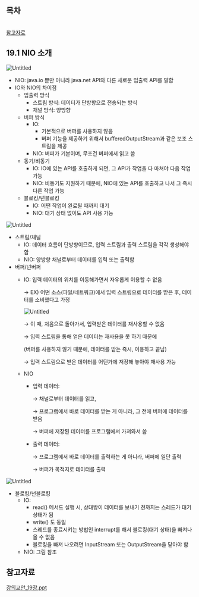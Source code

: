 ## 목차
[](#)   
[참고자료](#참고자료)   

## ****19.1 NIO 소개****

![Untitled](https://s3-us-west-2.amazonaws.com/secure.notion-static.com/a5e183cf-5be3-4f7c-81ac-4d791474622d/Untitled.png)

- NIO: java.io 뿐만 아니라 java.net API와 다른 새로운 입출력 API를 말함
- IO와 NIO의 차이점
    - 입출력 방식
        - 스트림 방식: 데이터가 단방향으로 전송되는 방식
        - 채널 방식: 양방향
    - 버퍼 방식
        - IO:
            - 기본적으로 버퍼를 사용하지 않음
            - 버퍼 기능을 제공하기 위해서 bufferedOutputStream과 같은 보조 스트림을 제공
        - NIO: 버퍼가 기본이며, 무조건 버퍼에서 읽고 씀
    - 동기/비동기
        - IO: IO에 있는 API를 호출하게 되면, 그 API가 작업을 다 마쳐야 다음 작업 가능
        - NIO: 비동기도 지원하기 때문에, NIO에 있는 API를 호출하고 나서 그 즉시 다른 작업 가능
    - 블로킹/넌블로킹
        - IO: 어떤 작업이 완료될 때까지 대기
        - NIO: 대기 상태 없이도 API 사용 가능

![Untitled](https://s3-us-west-2.amazonaws.com/secure.notion-static.com/e6615f4d-ff72-4ea6-a453-eb5054c13d01/Untitled.png)

- 스트림/채널
    - IO: 데이터 흐름이 단방향이므로, 입력 스트림과 출력 스트림을 각각 생성해야 함
    - NIO: 양방향 채널로부터 데이터를 입력 또는 출력함
- 버퍼/넌버퍼
    - IO: 입력 데이터의 위치를 이동해가면서 자유롭게 이용할 수 없음
        
        → EX) 어떤 소스(파일/네트워크)에서 입력 스트림으로 데이터를 받은 후, 데이터를 소비했다고 가정
        
        ![Untitled](https://s3-us-west-2.amazonaws.com/secure.notion-static.com/c7459f0d-5da3-4830-ac4a-b92485dd0be2/Untitled.png)
        
        → 이 때, 처음으로 돌아가서, 입력받은 데이터를 재사용할  수 없음
        
        → 입력 스트림을 통해 얻은 데이터는 재사용을 못 하기 때문에
        
        (버퍼를 사용하지 않기 때문에, 데이터를 받는 즉시, 이용하고 끝남)
        
        → 입력 스트림으로 받은 데이터를 어딘가에 저장해 놓아야 재사용 가능
        
    - NIO
        - 입력 데이터:
            
            → 채널로부터 데이터를 읽고,
            
            → 프로그램에서 바로 데이터를 받는 게 아니라, 그 전에 버퍼에 데이터를 받음
            
            → 버퍼에 저장된 데이터를 프로그램에서 가져와서 씀
            
        - 출력 데이터:
            
            → 프로그램에서 바로 데이터를 출력하는 게 아니라, 버퍼에 일단 출력
            
            → 버퍼가 목적지로 데이터를 출력
            

![Untitled](https://s3-us-west-2.amazonaws.com/secure.notion-static.com/e651451e-97d7-4baa-8317-12012c2984d8/Untitled.png)

- 블로킹/넌블로킹
    - IO:
        - read() 메서드 실행 시, 상대방이 데이터를 보내기 전까지는 스레드가 대기상태가 됨
        - write() 도 동일
        - 스레드를 종료시키는 방법인 interrupt를 해서 블로킹(대기 상태)을 빠져나올 수 없음
        - 블로킹을 빠져 나오려면 InputStream 또는 OutputStream을 닫아야 함
    - NIO: 그림 참조






## 참고자료

[강의교안_19장.ppt](https://github.com/abarthdew/this-is-Java/blob/main/00.basics/files/%EA%B0%95%EC%9D%98%EA%B5%90%EC%95%88_19%EC%9E%A5.ppt)